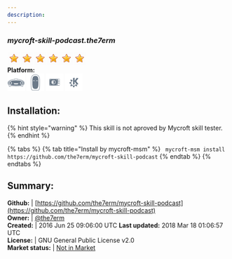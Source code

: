 ```yaml
---
description: 
---
```


### _mycroft-skill-podcast.the7erm_  
  
![](../.gitbook/assets/star.png)![](../.gitbook/assets/star.png)![](../.gitbook/assets/star.png)![](../.gitbook/assets/star.png)![](../.gitbook/assets/star.png)![](../.gitbook/assets/star.png)  
**Platform:**  
 ![Mark I](../.gitbook/assets/mark-1-icon.png)  ![Mark II](../.gitbook/assets/mark-2-icon.png)  ![Picroft](../.gitbook/assets/picroft-icon.png)  ![plasmoid](../.gitbook/assets/kde.png)   
## Installation:  
{% hint style="warning" %}
This skill is not aproved by Mycroft skill tester.
{% endhint %}
    
{% tabs %}
{% tab title="Install by mycroft-msm" %}
``` mycroft-msm install https://github.com/the7erm/mycroft-skill-podcast```
{% endtab %}
  {% endtabs %}
    
## Summary:  
**Github:** | [https://github.com/the7erm/mycroft-skill-podcast](https://github.com/the7erm/mycroft-skill-podcast)  
**Owner:** | [@the7erm](https://github.com/the7erm)  
**Created:** | 2016 Jun 25 09:06:00 UTC  **Last updated:** 2018 Mar 18 01:06:57 UTC  
**License:** | GNU General Public License v2.0  
**Market status:** | [Not in Market](https://market.mycroft.ai/skill/)  
